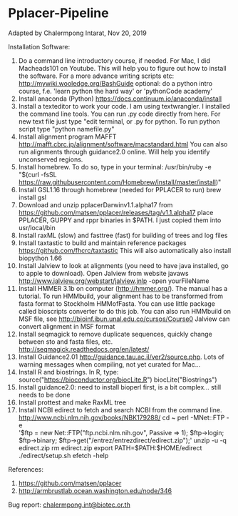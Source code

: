 # Pplacer-Pipeline
Adapted by Chalermpong Intarat, Nov 20, 2019

Installation Software:
1. Do a command line introductory course, if needed. For Mac, I did Macheads101 on Youtube. This will help you to figure out how to install the software. For a more advance writing scripts etc:
http://mywiki.wooledge.org/BashGuide
optional: do a python intro course, f.e. 'learn python the hard way' or 'python­Code academy'
2. Install anaconda (Python) https://docs.continuum.io/anaconda/install
3. Install a texteditor to work your code. I am using textwrangler. I installed the command line tools. You can run .py code directly from here. For new text file just type "edit
terminal, or .py for python. To run python script type "python namefile.py"
4. Install alignment program MAFFT http://mafft.cbrc.jp/alignment/software/macstandard.html
You can also run alignments through guidance2.0 online. Will help you identify unconserved regions.
5. Install homebrew. To do so, type in your terminal:
/usr/bin/ruby -e "$(curl -fsSL https://raw.githubusercontent.com/Homebrew/install/master/install)"
6. Install GSL1.16 through homebrew (needed for PPLACER to run)
brew install gsl
7. Download and unzip pplacer­Darwin­v1.1.alpha17 from https://github.com/matsen/pplacer/releases/tag/v1.1.alpha17 place PPLACER, GUPPY and rppr binaries in $PATH. I just copied them into
usr/local/bin
8. Install raxML (slow) and fasttree (fast) for building of trees and log files
9. Install taxtastic to build and maintain reference packages
https://github.com/fhcrc/taxtastic
This will also automatically also install biopython 1.66
10. Install Jalview to look at alignments (you need to have java installed, go to apple to download). Open Jalview from website
javaws http://www.jalview.org/webstart/jalview.jnlp -open yourFileName
11. Install HMMER 3.1b on computer (http://hmmer.org/). The manual has a tutorial. To run HMMbuild, your alignment has to be transformed from fasta format to Stockholm HMMofFasta. You can use little package called bioscripts converter to do this job. You can also run HMMbuild on MSF file, see http://bioinf.ibun.unal.edu.co/cursos/Course0 Jalview can convert alignment in MSF format
12. Install seqmagick to remove duplicate sequences, quickly change between sto and fasta files, etc. http://seqmagick.readthedocs.org/en/latest/
13. Install Guidance2.01 http://guidance.tau.ac.il/ver2/source.php. Lots of warning messages when compiling, not yet curated for Mac...
14. Install R and biostrings. In R, type:
source("https://bioconductor.org/biocLite.R") biocLite("Biostrings")
15. Install guidance2.0: need to install bioperl first, is a bit complex... still needs to be done
16. Install prottest and make RaxML tree
17. Install NCBI edirect to fetch and search NCBI from the command line. http://www.ncbi.nlm.nih.gov/books/NBK179288/
cd ~
perl -MNet::FTP -e \
'$ftp = new Net::FTP("ftp.ncbi.nlm.nih.gov", Passive => 1); $ftp->login; $ftp->binary; $ftp->get("/entrez/entrezdirect/edirect.zip");'
unzip -u -q edirect.zip
rm edirect.zip
export PATH=$PATH:$HOME/edirect ./edirect/setup.sh
efetch -help

References:
  1. https://github.com/matsen/pplacer
  2. http://armbrustlab.ocean.washington.edu/node/346

Bug report: chalermpong.int@biotec.or.th
